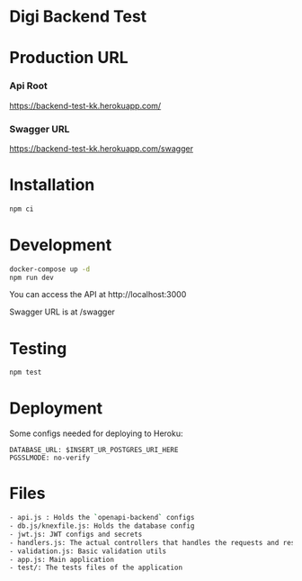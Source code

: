 # Digi Backend Test

# Production URL
### Api Root
https://backend-test-kk.herokuapp.com/
### Swagger URL
https://backend-test-kk.herokuapp.com/swagger

# Installation
```bash
npm ci
```

# Development
```bash
docker-compose up -d
npm run dev
```

You can access the API at http://localhost:3000

Swagger URL is at /swagger

# Testing
```bash
npm test
```

# Deployment

Some configs needed for deploying to Heroku:

```
DATABASE_URL: $INSERT_UR_POSTGRES_URI_HERE
PGSSLMODE: no-verify
```

# Files
```sh
- api.js : Holds the `openapi-backend` configs
- db.js/knexfile.js: Holds the database config
- jwt.js: JWT configs and secrets
- handlers.js: The actual controllers that handles the requests and responses
- validation.js: Basic validation utils
- app.js: Main application
- test/: The tests files of the application
```
